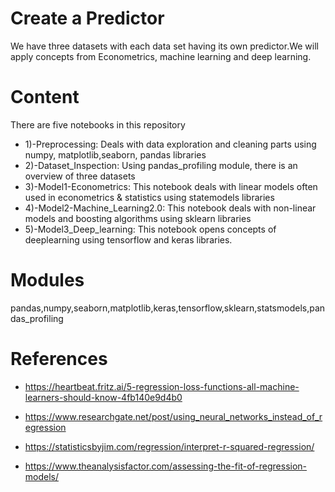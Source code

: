 # Create a Predictor

We have three datasets with each data set having its own predictor.We will apply concepts from Econometrics, machine learning and deep learning.

# Content

There are five notebooks in this repository

- 1)-Preprocessing: Deals with data exploration and cleaning parts using numpy, matplotlib,seaborn, pandas libraries
- 2)-Dataset_Inspection: Using pandas_profiling module, there is an overview of three datasets
- 3)-Model1-Econometrics: This notebook deals with linear models often used in econometrics & statistics using statemodels libraries
- 4)-Model2-Machine_Learning2.0: This notebook deals with non-linear models and boosting algorithms using sklearn libraries
- 5)-Model3_Deep_learning: This notebook opens concepts of deeplearning using tensorflow and keras libraries.

# Modules

pandas,numpy,seaborn,matplotlib,keras,tensorflow,sklearn,statsmodels,pandas_profiling

# References

- https://heartbeat.fritz.ai/5-regression-loss-functions-all-machine-learners-should-know-4fb140e9d4b0

- https://www.researchgate.net/post/using_neural_networks_instead_of_regression

- https://statisticsbyjim.com/regression/interpret-r-squared-regression/

- https://www.theanalysisfactor.com/assessing-the-fit-of-regression-models/

